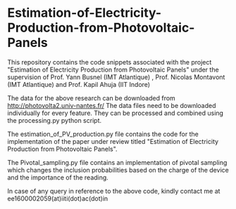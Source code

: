 # Estimation-of-Electricity-Production-from-Photovoltaic-Panels
This repository contains the code snippets associated with the project "Estimation of Electricity Production from Photovoltaic Panels" under the supervision of Prof. Yann Busnel (IMT Atlantique) , Prof. Nicolas Montavont (IMT Atlantique) and Prof. Kapil Ahuja (IIT Indore)

The data for the above research can be downloaded from http://photovolta2.univ-nantes.fr/
The data files need to be downloaded individually for every feature. They can be processed and combined using the processing.py python script.

The estimation_of_PV_production.py file contains the code for the implementation of the paper under review titled "Estimation of Electricity Production from Photovoltaic Panels".

The Pivotal_sampling.py file contains an implementation of pivotal sampling which changes the inclusion probabilities based on the charge of the device and the importance of the reading. 

In case of any query in reference to the above code, kindly contact me at ee1600002059(at)iiti(dot)ac(dot)in

